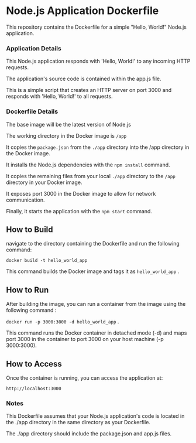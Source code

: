 # Node.js Application Dockerfile

This repository contains the Dockerfile for a simple "Hello, World!" Node.js application.

### Application Details

This Node.js application responds with 'Hello, World!' to any incoming HTTP requests.

The application's source code is contained within the app.js file.

This is a simple script that creates an HTTP server on port 3000 and responds with 'Hello, World!' to all requests.

### Dockerfile Details

The base image will be the latest version of Node.js

The working directory in the Docker image is `/app`

It copies the `package.json` from the `./app` directory into the /app directory in the Docker image.

It installs the Node.js dependencies with the `npm install` command.

It copies the remaining files from your local `./app` directory to the `/app` directory in your Docker image.

It exposes port 3000 in the Docker image to allow for network communication.

Finally, it starts the application with the `npm start` command.

## How to Build

navigate to the directory containing the Dockerfile and run the following command:

`docker build -t hello_world_app`

This command builds the Docker image and tags it as `hello_world_app` .

## How to Run

After building the image, you can run a container from the image using the following command : 

`docker run -p 3000:3000 -d hello_world_app` .

This command runs the Docker container in detached mode (-d) 
and maps port 3000 in the container to port 3000 on your host machine (-p 3000:3000).

## How to Access

Once the container is running, you can access the application at:

`http://localhost:3000`

### Notes

This Dockerfile assumes that your Node.js application's code is located in the ./app directory in the same directory as your Dockerfile.

The ./app directory should include the package.json and app.js files.











